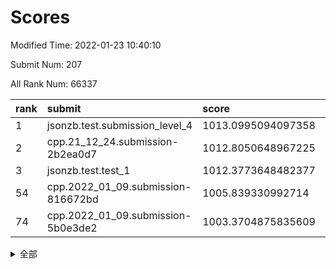 # Scores

Modified Time: 2022-01-23 10:40:10

Submit Num: 207

All Rank Num: 66337

| rank |               submit               |       score        |       sigma        | pk_num |
| :--- | :--------------------------------- | :----------------- | :----------------- | :----- |
| 1    | jsonzb.test.submission_level_4     | 1013.0995094097358 | 0.804745303817853  | 1283   |
| 2    | cpp.21_12_24.submission-2b2ea0d7   | 1012.8050648967225 | 0.8070076917445996 | 1282   |
| 3    | jsonzb.test.test_1                 | 1012.3773648482377 | 0.7958715671840981 | 1279   |
| 54   | cpp.2022_01_09.submission-816672bd | 1005.839330992714  | 0.7565565559269625 | 1285   |
| 74   | cpp.2022_01_09.submission-5b0e3de2 | 1003.3704875835609 | 0.7133027483068216 | 1277   |


<details>
<summary>全部</summary>

| rank |                 submit                 |       score        |       sigma        | pk_num |
| :--- | :------------------------------------- | :----------------- | :----------------- | :----- |
| 1    | jsonzb.test.submission_level_4         | 1013.0995094097358 | 0.804745303817853  | 1283   |
| 2    | cpp.21_12_24.submission-2b2ea0d7       | 1012.8050648967225 | 0.8070076917445996 | 1282   |
| 3    | jsonzb.test.test_1                     | 1012.3773648482377 | 0.7958715671840981 | 1279   |
| 4    | gobigger.level_3.submission_level_3_15 | 1011.8225374270769 | 0.7903831089902262 | 1276   |
| 5    | gobigger.level_3.submission_level_3_35 | 1011.6585147333209 | 0.7811192466445934 | 1283   |
| 6    | gobigger.level_3.submission_level_3_32 | 1011.5487155873095 | 0.7939184568772867 | 1279   |
| 7    | gobigger.level_3.submission_level_3_26 | 1011.4955394821809 | 0.7663352270868026 | 1284   |
| 8    | gobigger.level_3.submission_level_3_49 | 1011.3053269590883 | 0.7778761307324684 | 1278   |
| 9    | gobigger.level_3.submission_level_3_43 | 1011.1694486646657 | 0.7684638235220737 | 1283   |
| 10   | gobigger.level_3.submission_level_3_36 | 1011.0705212582782 | 0.7980098456786989 | 1282   |
| 11   | gobigger.level_3.submission_level_3_4  | 1010.9225287388768 | 0.7901764938930071 | 1283   |
| 12   | gobigger.level_3.submission_level_3_38 | 1010.7899875872619 | 0.7495796256868008 | 1283   |
| 13   | gobigger.level_3.submission_level_3_37 | 1010.6462692798242 | 0.7649231059613231 | 1282   |
| 14   | gobigger.level_3.submission_level_3_29 | 1010.6202408489484 | 0.7486820697013993 | 1285   |
| 15   | gobigger.level_3.submission_level_3_48 | 1010.5840523173246 | 0.7631313173069115 | 1283   |
| 16   | gobigger.level_3.submission_level_3_21 | 1010.4585974304536 | 0.7796825328195539 | 1284   |
| 17   | gobigger.level_3.submission_level_3_23 | 1010.4536446760353 | 0.7722890013789259 | 1280   |
| 18   | gobigger.level_3.submission_level_3_34 | 1010.398530534476  | 0.7759567551378465 | 1278   |
| 19   | gobigger.level_3.submission_level_3_22 | 1010.3491517480996 | 0.767314963289638  | 1281   |
| 20   | gobigger.level_3.submission_level_3_41 | 1010.3127817636831 | 0.751449082531175  | 1284   |
| 21   | gobigger.level_3.submission_level_3_8  | 1010.2962436210126 | 0.751148243524119  | 1278   |
| 22   | gobigger.level_3.submission_level_3_10 | 1010.2957600122188 | 0.7658061056399466 | 1283   |
| 23   | gobigger.level_3.submission_level_3_31 | 1010.2115193923313 | 0.7285524981972618 | 1278   |
| 24   | gobigger.level_3.submission_level_3_47 | 1010.1175945914393 | 0.7732981674665496 | 1281   |
| 25   | gobigger.level_3.submission_level_3_5  | 1010.0178848945003 | 0.7702774798943401 | 1288   |
| 26   | gobigger.level_3.submission_level_3_44 | 1009.9480609748432 | 0.7463555270335411 | 1279   |
| 27   | gobigger.level_3.submission_level_3_12 | 1009.8866272278489 | 0.7588317020232178 | 1282   |
| 28   | gobigger.level_3.submission_level_3_9  | 1009.8555309279681 | 0.7473400466310723 | 1281   |
| 29   | gobigger.level_3.submission_level_3_6  | 1009.7732645825678 | 0.7601746058446883 | 1280   |
| 30   | gobigger.level_3.submission_level_3_28 | 1009.7019051346871 | 0.7402843881867748 | 1288   |
| 31   | gobigger.level_3.submission_level_3_45 | 1009.6769282533878 | 0.7641440564971722 | 1284   |
| 32   | gobigger.level_3.submission_level_3_11 | 1009.6706884351    | 0.7375153981388018 | 1282   |
| 33   | gobigger.level_3.submission_level_3_17 | 1009.6566430001335 | 0.7528158463128235 | 1286   |
| 34   | gobigger.level_3.submission_level_3_30 | 1009.6383930695612 | 0.7545141289115169 | 1285   |
| 35   | gobigger.level_3.submission_level_3_14 | 1009.6154785628485 | 0.7538021540148415 | 1282   |
| 36   | gobigger.level_3.submission_level_3_33 | 1009.5547538675754 | 0.7717813755170901 | 1276   |
| 37   | gobigger.level_3.submission_level_3_25 | 1009.5287307628873 | 0.7498847718865429 | 1279   |
| 38   | gobigger.level_3.submission_level_3_46 | 1009.4899764780445 | 0.7353797450655857 | 1285   |
| 39   | gobigger.level_3.submission_level_3_20 | 1009.475735147397  | 0.7538542320294237 | 1279   |
| 40   | gobigger.level_3.submission_level_3_13 | 1009.4587559923497 | 0.7487850712226862 | 1283   |
| 41   | gobigger.level_3.submission_level_3_40 | 1009.4475360050529 | 0.7604709917560626 | 1283   |
| 42   | gobigger.level_3.submission_level_3_39 | 1009.4440518193289 | 0.7668237620554534 | 1284   |
| 43   | gobigger.level_3.submission_level_3_24 | 1009.437282160725  | 0.7590599977133524 | 1281   |
| 44   | gobigger.level_3.submission_level_3_2  | 1009.3164188261172 | 0.7631622118992258 | 1282   |
| 45   | gobigger.level_3.submission_level_3_16 | 1009.2930059070467 | 0.7735759423737197 | 1286   |
| 46   | gobigger.level_3.submission_level_3_19 | 1009.1216883174249 | 0.7408512877624175 | 1281   |
| 47   | gobigger.level_3.submission_level_3_18 | 1009.0978465664655 | 0.7619535669824717 | 1281   |
| 48   | gobigger.level_3.submission_level_3_0  | 1009.0679801161326 | 0.7492994362245374 | 1281   |
| 49   | gobigger.level_3.submission_level_3_7  | 1009.0189949065182 | 0.7544935884830068 | 1278   |
| 50   | gobigger.level_3.submission_level_3_1  | 1008.86878024281   | 0.741544411819913  | 1284   |
| 51   | gobigger.level_3.submission_level_3_3  | 1008.6499959968321 | 0.7337253962022555 | 1285   |
| 52   | gobigger.level_3.submission_level_3_42 | 1008.4321432694284 | 0.7407810670395478 | 1280   |
| 53   | gobigger.level_3.submission_level_3_27 | 1008.2850724420946 | 0.7481453403958448 | 1284   |
| 54   | cpp.2022_01_09.submission-816672bd     | 1005.839330992714  | 0.7565565559269625 | 1285   |
| 55   | gobigger.level_1.submission_level_1_23 | 1004.4419978907173 | 0.7204901402756726 | 1282   |
| 56   | gobigger.level_1.submission_level_1_39 | 1004.2829765974772 | 0.7368579047523547 | 1285   |
| 57   | gobigger.level_1.submission_level_1_12 | 1004.2610905954062 | 0.7082141399827775 | 1282   |
| 58   | gobigger.level_1.submission_level_1_7  | 1004.0025526881634 | 0.710550242303592  | 1275   |
| 59   | gobigger.level_1.submission_level_1_43 | 1003.9906986186653 | 0.7072511866028584 | 1284   |
| 60   | gobigger.level_1.submission_level_1_35 | 1003.962602688548  | 0.715133097217325  | 1281   |
| 61   | gobigger.level_1.submission_level_1_6  | 1003.9425416297624 | 0.7125750900312925 | 1281   |
| 62   | gobigger.level_1.submission_level_1_11 | 1003.9102637019406 | 0.7210970967949448 | 1275   |
| 63   | gobigger.level_1.submission_level_1_28 | 1003.876297326326  | 0.7175317888981488 | 1282   |
| 64   | gobigger.level_1.submission_level_1_9  | 1003.8334494927823 | 0.7269486064132387 | 1283   |
| 65   | gobigger.level_1.submission_level_1_48 | 1003.8160444305438 | 0.7151740137233694 | 1287   |
| 66   | gobigger.level_1.submission_level_1_24 | 1003.7410504965446 | 0.7044056464596702 | 1282   |
| 67   | gobigger.level_1.submission_level_1_10 | 1003.7356209635086 | 0.7231639336613035 | 1279   |
| 68   | gobigger.level_1.submission_level_1_3  | 1003.7083318255444 | 0.725080487535809  | 1285   |
| 69   | gobigger.level_1.submission_level_1_47 | 1003.6024996842444 | 0.7165205397075459 | 1286   |
| 70   | gobigger.level_1.submission_level_1_21 | 1003.5692252188901 | 0.713048722067463  | 1288   |
| 71   | gobigger.level_1.submission_level_1_5  | 1003.5355154666039 | 0.7131548773471973 | 1283   |
| 72   | gobigger.level_1.submission_level_1_20 | 1003.4567759202865 | 0.7175167361065495 | 1282   |
| 73   | gobigger.level_1.submission_level_1_26 | 1003.3851757859203 | 0.7201791171650294 | 1285   |
| 74   | cpp.2022_01_09.submission-5b0e3de2     | 1003.3704875835609 | 0.7133027483068216 | 1277   |
| 75   | gobigger.level_1.submission_level_1_42 | 1003.3619667638435 | 0.7143506807367673 | 1279   |
| 76   | gobigger.level_1.submission_level_1_13 | 1003.3117607884784 | 0.720038195528335  | 1283   |
| 77   | gobigger.level_1.submission_level_1_29 | 1003.2416200169142 | 0.7183986403007536 | 1282   |
| 78   | gobigger.level_1.submission_level_1_44 | 1003.2149247521029 | 0.7096252229640172 | 1283   |
| 79   | gobigger.level_1.submission_level_1_38 | 1003.1949108562991 | 0.7147388341699218 | 1284   |
| 80   | gobigger.level_1.submission_level_1_32 | 1003.1856083475332 | 0.7109391843297177 | 1279   |
| 81   | gobigger.level_1.submission_level_1_46 | 1003.182519861626  | 0.7161777961081442 | 1285   |
| 82   | gobigger.level_1.submission_level_1_40 | 1003.1636217378514 | 0.7084917856139388 | 1286   |
| 83   | gobigger.level_1.submission_level_1_25 | 1003.1385096480177 | 0.7265071369928295 | 1286   |
| 84   | gobigger.level_1.submission_level_1_31 | 1003.1020204704761 | 0.7139229981338783 | 1280   |
| 85   | gobigger.level_1.submission_level_1_17 | 1003.0919676514375 | 0.7130564015997114 | 1281   |
| 86   | gobigger.level_1.submission_level_1_45 | 1003.0463090440696 | 0.7104258708750247 | 1283   |
| 87   | gobigger.level_1.submission_level_1_1  | 1003.0319020935071 | 0.7178426597394358 | 1283   |
| 88   | gobigger.level_1.submission_level_1_2  | 1002.9944224675484 | 0.7146148149888817 | 1279   |
| 89   | gobigger.level_1.submission_level_1_30 | 1002.9899942463737 | 0.7172826372210448 | 1281   |
| 90   | gobigger.level_1.submission_level_1_33 | 1002.9624252651387 | 0.7171845987805613 | 1279   |
| 91   | gobigger.level_1.submission_level_1_36 | 1002.9355499087983 | 0.7132717513970921 | 1283   |
| 92   | gobigger.level_1.submission_level_1_15 | 1002.9248151151182 | 0.6979728376152954 | 1284   |
| 93   | gobigger.level_1.submission_level_1_14 | 1002.8682342815564 | 0.7294664587405151 | 1284   |
| 94   | gobigger.level_1.submission_level_1_4  | 1002.820633931792  | 0.7166219202605529 | 1278   |
| 95   | gobigger.level_1.submission_level_1_18 | 1002.7955593572415 | 0.7051260357414221 | 1287   |
| 96   | gobigger.level_1.submission_level_1_16 | 1002.7288794243962 | 0.7183721654187754 | 1286   |
| 97   | gobigger.level_1.submission_level_1_19 | 1002.6665728992906 | 0.7027778662313925 | 1280   |
| 98   | gobigger.level_1.submission_level_1_41 | 1002.4845623138261 | 0.7110922431600126 | 1286   |
| 99   | gobigger.level_1.submission_level_1_22 | 1002.3702588545884 | 0.7137366999848689 | 1283   |
| 100  | gobigger.level_1.submission_level_1_0  | 1002.3446618105586 | 0.6962002800700485 | 1280   |
| 101  | gobigger.level_1.submission_level_1_34 | 1002.2599658802118 | 0.7268089460365549 | 1285   |
| 102  | gobigger.level_1.submission_level_1_27 | 1002.2054181623752 | 0.704798209536241  | 1280   |
| 103  | gobigger.level_1.submission_level_1_37 | 1002.2048240132385 | 0.7089958918190192 | 1285   |
| 104  | gobigger.level_1.submission_level_1_8  | 1002.1402725296521 | 0.7063399808561267 | 1279   |
| 105  | gobigger.level_1.submission_level_1_49 | 1002.0498625733638 | 0.710218186184206  | 1278   |
| 106  | gobigger.random.submission_random_27   | 996.9700952449269  | 0.6973609196970271 | 1281   |
| 107  | gobigger.random.submission_random_40   | 996.8562430585324  | 0.706048509826105  | 1286   |
| 108  | gobigger.random.submission_random_28   | 996.7782008975508  | 0.7181327740370744 | 1280   |
| 109  | gobigger.random.submission_random_36   | 996.7698829794198  | 0.7186652075679313 | 1277   |
| 110  | gobigger.random.submission_random_33   | 996.6713425272416  | 0.7145635444417145 | 1279   |
| 111  | gobigger.random.submission_random_5    | 996.5365073252333  | 0.7042297292566739 | 1285   |
| 112  | gobigger.random.submission_random_4    | 996.5249970151613  | 0.713513142133638  | 1279   |
| 113  | gobigger.random.submission_random_1    | 996.4087819705326  | 0.7089272943316514 | 1280   |
| 114  | gobigger.random.submission_random_42   | 996.407963112966   | 0.7023303054194021 | 1286   |
| 115  | gobigger.random.submission_random_9    | 996.3662847706873  | 0.7284662486812724 | 1284   |
| 116  | gobigger.random.submission_random_30   | 996.2818440102504  | 0.7053490401450663 | 1279   |
| 117  | gobigger.random.submission_random_35   | 996.2722855595806  | 0.7063833951685582 | 1283   |
| 118  | gobigger.random.submission_random_45   | 996.2236593167089  | 0.7148415546889484 | 1288   |
| 119  | gobigger.random.submission_random_12   | 996.1973186166099  | 0.7120615145155855 | 1280   |
| 120  | gobigger.random.submission_random_31   | 996.1385264717559  | 0.705848856833502  | 1280   |
| 121  | gobigger.random.submission_random_16   | 996.134780676486   | 0.7262889857903423 | 1285   |
| 122  | gobigger.random.submission_random_13   | 996.0869291106305  | 0.717829430102515  | 1275   |
| 123  | gobigger.random.submission_random_19   | 996.0380867374812  | 0.7164622167549242 | 1277   |
| 124  | gobigger.random.submission_random_46   | 995.9892440314486  | 0.710942193818609  | 1276   |
| 125  | gobigger.random.submission_random_47   | 995.9855408431389  | 0.7088601557831589 | 1284   |
| 126  | gobigger.random.submission_random_8    | 995.9457297255907  | 0.7289375113885075 | 1288   |
| 127  | gobigger.random.submission_random_37   | 995.9410119768886  | 0.7248161384815984 | 1283   |
| 128  | gobigger.random.submission_random_15   | 995.8681716040924  | 0.7105771895318245 | 1281   |
| 129  | gobigger.random.submission_random_44   | 995.8665700762651  | 0.7180536850013194 | 1274   |
| 130  | gobigger.random.submission_random_22   | 995.8641820933573  | 0.7062144579519694 | 1279   |
| 131  | gobigger.random.submission_random_32   | 995.8584622167336  | 0.7025968716297849 | 1280   |
| 132  | gobigger.random.submission_random_3    | 995.8514110069896  | 0.7052232859705584 | 1281   |
| 133  | gobigger.random.submission_random_43   | 995.7637552799671  | 0.7144952181997651 | 1280   |
| 134  | gobigger.random.submission_random_25   | 995.705474335197   | 0.7064995398878198 | 1280   |
| 135  | gobigger.random.submission_random_6    | 995.6815352875161  | 0.6993971891109333 | 1282   |
| 136  | gobigger.random.submission_random_14   | 995.6564103908638  | 0.7085418809046762 | 1281   |
| 137  | gobigger.random.submission_random_10   | 995.5281244068972  | 0.7148723668182383 | 1278   |
| 138  | gobigger.random.submission_random_38   | 995.4921273185382  | 0.706839824949116  | 1279   |
| 139  | gobigger.random.submission_random_18   | 995.3981465928164  | 0.7123446950762414 | 1281   |
| 140  | gobigger.random.submission_random_24   | 995.3798728150412  | 0.7165789493027488 | 1280   |
| 141  | gobigger.random.submission_random_20   | 995.353118095442   | 0.7111140584398281 | 1280   |
| 142  | gobigger.random.submission_random_11   | 995.3246056314593  | 0.7209126800815029 | 1286   |
| 143  | gobigger.random.submission_random_48   | 995.3056961796768  | 0.7096661385315448 | 1284   |
| 144  | gobigger.random.submission_random_0    | 995.2453307458957  | 0.7201809081073223 | 1282   |
| 145  | gobigger.random.submission_random_41   | 995.1943838067816  | 0.7067153037336201 | 1287   |
| 146  | gobigger.random.submission_random_26   | 995.1820039762085  | 0.6946408865611158 | 1284   |
| 147  | gobigger.random.submission_random_29   | 995.1689790546593  | 0.7244843102915577 | 1287   |
| 148  | gobigger.random.submission_random_34   | 995.1375400186887  | 0.728980715266497  | 1280   |
| 149  | gobigger.random.submission_random_39   | 995.1293633312838  | 0.7118012921299167 | 1280   |
| 150  | gobigger.random.submission_random_23   | 995.1268619925303  | 0.7111528511360703 | 1289   |
| 151  | gobigger.random.submission_random_7    | 995.0691102138749  | 0.7030949402697283 | 1279   |
| 152  | gobigger.random.submission_random_2    | 995.0297573294903  | 0.7232107666811322 | 1284   |
| 153  | gobigger.random.submission_random_17   | 994.8133123331478  | 0.7204849642174216 | 1279   |
| 154  | gobigger.random.submission_random_21   | 994.7108638790265  | 0.722746056113584  | 1281   |
| 155  | gobigger.random.submission_random_49   | 994.0367348967529  | 0.7122876337888399 | 1285   |
| 156  | gobigger.level_2.submission_level_2_12 | 993.6687215958907  | 0.7372309911130234 | 1284   |
| 157  | gobigger.level_2.submission_level_2_17 | 993.5028287511961  | 0.7324488279703288 | 1282   |
| 158  | gobigger.level_2.submission_level_2_2  | 993.456657420625   | 0.7376801314415875 | 1282   |
| 159  | gobigger.level_2.submission_level_2_5  | 993.3347831948862  | 0.7323348394616548 | 1281   |
| 160  | gobigger.level_2.submission_level_2_26 | 993.3275924458883  | 0.7302790183849179 | 1285   |
| 161  | gobigger.level_2.submission_level_2_25 | 993.2605165668634  | 0.729100690958465  | 1274   |
| 162  | gobigger.level_2.submission_level_2_34 | 993.128073560331   | 0.7292311872559551 | 1279   |
| 163  | gobigger.level_2.submission_level_2_13 | 993.1194314852861  | 0.7267166539922697 | 1282   |
| 164  | gobigger.level_2.submission_level_2_30 | 993.0758989438823  | 0.7406889472641696 | 1282   |
| 165  | gobigger.level_2.submission_level_2_32 | 993.0687387393377  | 0.7460392831112238 | 1277   |
| 166  | gobigger.level_2.submission_level_2_38 | 992.9838784192118  | 0.7365966134685972 | 1279   |
| 167  | gobigger.level_2.submission_level_2_20 | 992.8859674044271  | 0.7396139570535994 | 1285   |
| 168  | gobigger.level_2.submission_level_2_21 | 992.6194379752598  | 0.755485057430691  | 1278   |
| 169  | gobigger.level_2.submission_level_2_16 | 992.5611528665627  | 0.735130351366627  | 1279   |
| 170  | gobigger.level_2.submission_level_2_49 | 992.5519797956209  | 0.742540485948573  | 1279   |
| 171  | gobigger.level_2.submission_level_2_0  | 992.5365817348868  | 0.7464624783858482 | 1281   |
| 172  | gobigger.level_2.submission_level_2_36 | 992.5089346099643  | 0.7497669425461607 | 1286   |
| 173  | gobigger.level_2.submission_level_2_46 | 992.4550754475201  | 0.7302228113902904 | 1283   |
| 174  | gobigger.level_2.submission_level_2_39 | 992.3448288648293  | 0.7447712438499587 | 1287   |
| 175  | gobigger.level_2.submission_level_2_3  | 992.1254592869533  | 0.7363891583045201 | 1280   |
| 176  | gobigger.level_2.submission_level_2_14 | 992.0852510370112  | 0.7339512310879822 | 1286   |
| 177  | gobigger.level_2.submission_level_2_44 | 992.0593975142251  | 0.7396677537844782 | 1284   |
| 178  | gobigger.level_2.submission_level_2_47 | 992.0339490891114  | 0.7523983948835197 | 1279   |
| 179  | gobigger.level_2.submission_level_2_24 | 991.9864032188991  | 0.754007141075294  | 1286   |
| 180  | gobigger.level_2.submission_level_2_7  | 991.9230062160374  | 0.7471959523783795 | 1283   |
| 181  | gobigger.level_2.submission_level_2_18 | 991.8773470847041  | 0.7376451974891606 | 1277   |
| 182  | gobigger.level_2.submission_level_2_1  | 991.8623450838458  | 0.74733856159844   | 1285   |
| 183  | gobigger.level_2.submission_level_2_37 | 991.8520044482674  | 0.7342632430895571 | 1284   |
| 184  | gobigger.level_2.submission_level_2_28 | 991.8443328634893  | 0.7479223377666288 | 1284   |
| 185  | gobigger.level_2.submission_level_2_40 | 991.7509964436831  | 0.7418633848757837 | 1282   |
| 186  | gobigger.level_2.submission_level_2_31 | 991.7444687107495  | 0.7408752393583329 | 1286   |
| 187  | gobigger.level_2.submission_level_2_11 | 991.732334719338   | 0.7626121811914054 | 1281   |
| 188  | gobigger.level_2.submission_level_2_48 | 991.7027203471112  | 0.7586121472508514 | 1284   |
| 189  | gobigger.level_2.submission_level_2_22 | 991.6526504693671  | 0.7541470261291007 | 1283   |
| 190  | gobigger.level_2.submission_level_2_27 | 991.6006421176568  | 0.7311047247566126 | 1279   |
| 191  | gobigger.level_2.submission_level_2_35 | 991.6002487288168  | 0.7565234434398792 | 1284   |
| 192  | gobigger.level_2.submission_level_2_10 | 991.5647341701341  | 0.7348726664133111 | 1281   |
| 193  | gobigger.level_2.submission_level_2_42 | 991.5320496318287  | 0.7397946663397663 | 1282   |
| 194  | gobigger.level_2.submission_level_2_23 | 991.5230705562527  | 0.7536022474852418 | 1285   |
| 195  | gobigger.level_2.submission_level_2_4  | 991.498137490744   | 0.7575455013177322 | 1281   |
| 196  | gobigger.level_2.submission_level_2_9  | 991.4364346100451  | 0.7455615410235192 | 1282   |
| 197  | gobigger.level_2.submission_level_2_15 | 991.3690032117148  | 0.759228082863386  | 1277   |
| 198  | gobigger.level_2.submission_level_2_43 | 991.3601637281275  | 0.742718324378468  | 1284   |
| 199  | gobigger.level_2.submission_level_2_45 | 991.3399011895423  | 0.7484726743775709 | 1280   |
| 200  | gobigger.level_2.submission_level_2_8  | 991.2773817430391  | 0.7599809266043124 | 1281   |
| 201  | gobigger.level_2.submission_level_2_41 | 991.0592796247812  | 0.7373435420415098 | 1281   |
| 202  | gobigger.level_2.submission_level_2_19 | 991.0261236836534  | 0.7726978800096371 | 1284   |
| 203  | gobigger.level_2.submission_level_2_33 | 990.5267017093206  | 0.769877536979517  | 1282   |
| 204  | gobigger.level_2.submission_level_2_29 | 990.5232721084548  | 0.7692731106168665 | 1277   |
| 205  | gobigger.level_2.submission_level_2_6  | 990.4338839129495  | 0.7583068951207717 | 1282   |
| 206  | gobigger.none.submission_none_1        | 977.6653017555226  | 1.391480677378996  | 1281   |
| 207  | gobigger.none.submission_none_0        | 975.9652960585115  | 1.448823599423193  | 1280   |

</details>